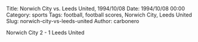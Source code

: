 Title: Norwich City vs. Leeds United, 1994/10/08
Date: 1994/10/08 00:00
Category: sports
Tags: football, football scores, Norwich City, Leeds United
Slug: norwich-city-vs-leeds-united
Author: carbonero


Norwich City 2 - 1 Leeds United
